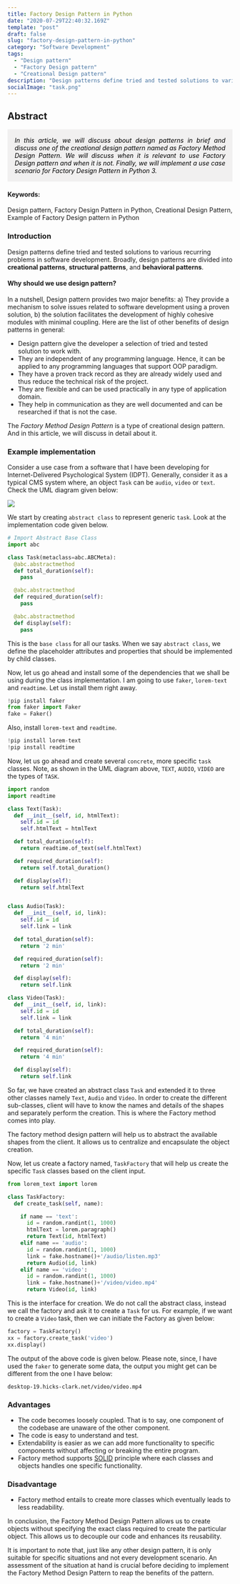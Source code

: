 ```yaml
---
title: Factory Design Pattern in Python
date: "2020-07-29T22:40:32.169Z"
template: "post"
draft: false
slug: "factory-design-pattern-in-python"
category: "Software Development"
tags:
  - "Design pattern"
  - "Factory Design pattern"
  - "Creational Design pattern"
description: "Design patterns define tried and tested solutions to various recurring problems in software development."
socialImage: "task.png"
---
```


## Abstract

<div style="background-color: #f1f0f0; color: rgba(0, 0, 0, 1); padding: 1rem;font-style: italic;text-align: justify;">
In this article, we will discuss about design patterns in brief and discuss one of the creational design pattern named as Factory Method Design Pattern. We will discuss when it is relevant to use Factory Design pattern and when it is not. Finally, we will implement a use case scenario for Factory Design Pattern in Python 3.
</div>

#### Keywords:

Design pattern, Factory Design Pattern in Python, Creational Design Pattern, Example of Factory Design pattern in Python

### Introduction

Design patterns define tried and tested solutions to various recurring problems in software development. Broadly, design patterns are divided into **creational patterns**, **structural patterns**, and **behavioral patterns**.

#### Why should we use design pattern?

In a nutshell, Design pattern provides two major benefits: a) They provide a mechanism to solve issues related to software development using a proven solution, b) the solution facilitates the development of highly cohesive modules with minimal coupling. Here are the list of other benefits of design patterns in general:

- Design pattern give the developer a selection of tried and tested solution to work with.
- They are independent of any programming language. Hence, it can be applied to any programming languages that support OOP paradigm.
- They have a proven track record as they are already widely used and thus reduce the technical risk of the project.
- They are flexible and can be used practically in any type of application domain.
- They help in communication as they are well documented and can be researched if that is not the case.

The _Factory Method Design Pattern_ is a type of creational design pattern. And in this article, we will discuss in detail about it.

### Example implementation

Consider a use case from a software that I have been developing for Internet-Delivered Psychological System (IDPT). Generally, consider it as a typical CMS system where, an object `Task` can be `audio`, `video` or `text`. Check the UML diagram given below:

 <img src="task.png" />

We start by creating `abstract class` to represent generic `task`. Look at the implementation code given below.

```python
# Import Abstract Base Class
import abc

class Task(metaclass=abc.ABCMeta):
  @abc.abstractmethod
  def total_duration(self):
    pass

  @abc.abstractmethod
  def required_duration(self):
    pass

  @abc.abstractmethod
  def display(self):
    pass
```

This is the `base class` for all our tasks. When we say `abstract class`, we define the placeholder attributes and properties that should be implemented by child classes.

Now, let us go ahead and install some of the dependencies that we shall be using during the class implementation. I am going to use `faker`, `lorem-text` and `readtime`. Let us install them right away.

```python
!pip install faker
from faker import Faker
fake = Faker()
```

Also, install `lorem-text` and `readtime`.

```python
!pip install lorem-text
!pip install readtime
```

Now, let us go ahead and create several `concrete`, more specific `task` classes. Note, as shown in the UML diagram above, `TEXT`, `AUDIO`, `VIDEO` are the types of `TASK`.

```python
import random
import readtime

class Text(Task):
  def __init__(self, id, htmlText):
    self.id = id
    self.htmlText = htmlText

  def total_duration(self):
    return readtime.of_text(self.htmlText)

  def required_duration(self):
    return self.total_duration()

  def display(self):
    return self.htmlText


class Audio(Task):
  def __init__(self, id, link):
    self.id = id
    self.link = link

  def total_duration(self):
    return '2 min'

  def required_duration(self):
    return '2 min'

  def display(self):
    return self.link

class Video(Task):
  def __init__(self, id, link):
    self.id = id
    self.link = link

  def total_duration(self):
    return '4 min'

  def required_duration(self):
    return '4 min'

  def display(self):
    return self.link
```

So far, we have created an abstract class `Task` and extended it to three other classes namely `Text`, `Audio` and `Video`. In order to create the different sub-classes, client will have to know the names and details of the shapes and separately perform the creation. This is where the Factory method comes into play.

The factory method design pattern will help us to abstract the available shapes from the client. It allows us to centralize and encapsulate the object creation.

Now, let us create a factory named, `TaskFactory` that will help us create the specific `Task` classes based on the client input.

```python
from lorem_text import lorem

class TaskFactory:
  def create_task(self, name):

    if name == 'text':
      id = random.randint(1, 1000)
      htmlText = lorem.paragraph()
      return Text(id, htmlText)
    elif name == 'audio':
      id = random.randint(1, 1000)
      link = fake.hostname()+'/audio/listen.mp3'
      return Audio(id, link)
    elif name == 'video':
      id = random.randint(1, 1000)
      link = fake.hostname()+'/video/video.mp4'
      return Video(id, link)
```

This is the interface for creation. We do not call the abstract class, instead we call the factory and ask it to create a `Task` for us. For example, if we want to create a `Video` task, then we can initiate the Factory as given below:

```python
factory = TaskFactory()
xx = factory.create_task('video')
xx.display()
```

The output of the above code is given below. Please note, since, I have used the `faker` to generate some data, the output you might get can be different from the one I have below:

```
desktop-19.hicks-clark.net/video/video.mp4
```

### Advantages

- The code becomes loosely coupled. That is to say, one component of the codebase are unaware of the other component.
- The code is easy to understand and test.
- Extendability is easier as we can add more functionality to specific components without affecting or breaking the entire program.
- Factory method supports [SOLID](<https://en.wikipedia.org/wiki/SOLID_(object-oriented_design)>) principle where each classes and objects handles one specific functionality.

### Disadvantage

- Factory method entails to create more classes which eventually leads to less readability.

In conclusion, the Factory Method Design Pattern allows us to create objects without specifying the exact class required to create the particular object. This allows us to decouple our code and enhances its reusability.

It is important to note that, just like any other design pattern, it is only suitable for specific situations and not every development scenario. An assessment of the situation at hand is crucial before deciding to implement the Factory Method Design Pattern to reap the benefits of the pattern.
